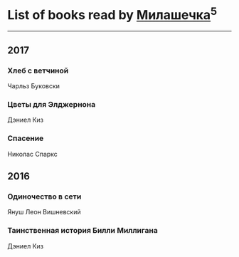 # List of books read by [Милашечка](http://vk.com/id200601396)<sup>5</sup>
---

## 2017

### Хлеб с ветчиной
Чарльз Буковски


### Цветы для Элджернона
Дэниел Киз


### Спасение
Николас Спаркс



## 2016

### Одиночество в сети
Януш Леон Вишневский


### Таинственная история Билли Миллигана
Дэниел Киз



